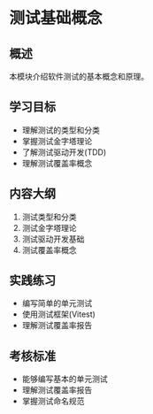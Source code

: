 # 测试基础概念

## 概述
本模块介绍软件测试的基本概念和原理。

## 学习目标
- 理解测试的类型和分类
- 掌握测试金字塔理论
- 了解测试驱动开发(TDD)
- 理解测试覆盖率概念

## 内容大纲
1. 测试类型和分类
2. 测试金字塔理论
3. 测试驱动开发基础
4. 测试覆盖率概念

## 实践练习
- 编写简单的单元测试
- 使用测试框架(Vitest)
- 理解测试覆盖率报告

## 考核标准
- 能够编写基本的单元测试
- 理解测试覆盖率报告
- 掌握测试命名规范
